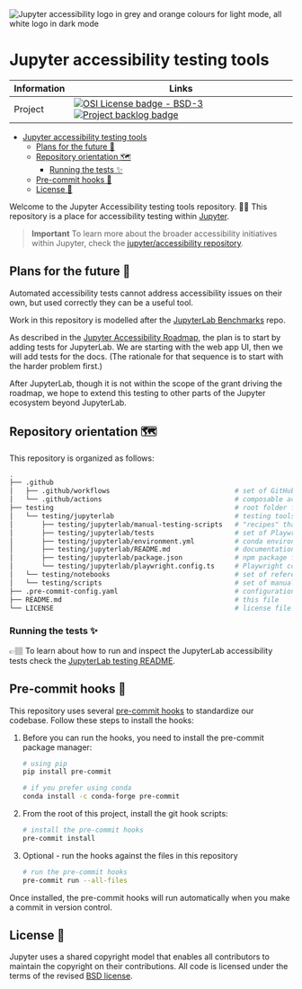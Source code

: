 <picture>
  <source media="(prefers-color-scheme: dark)" srcset="https://raw.githubusercontent.com/jupyter/accessibility/main/docs/_static/logos/JupAccessLight.svg">
  <source media="(prefers-color-scheme: light)" srcset="https://raw.githubusercontent.com/jupyter/accessibility/main/docs/_static/logos/JupAccessColor.svg">
  <img alt="Jupyter accessibility logo in grey and orange colours for light mode, all white logo in dark mode" src="https://raw.githubusercontent.com/jupyter/accessibility/main/docs/_static/logos/JupAccessColor.svg">
</picture>

# Jupyter accessibility testing tools

<!-- prettier-ignore-start -->
<!-- ignoring because prettier by default adds loads of spaces -->
Information | Links
---------|----------
 Project | [![OSI License badge - BSD-3](https://img.shields.io/badge/License-BSD%203--Clause%20📃-gray.svg?colorA=2D2A56&colorB=5936D9&style=flat.svg)](https://opensource.org/licenses/BSD-3-Clause) [![Project backlog badge](https://img.shields.io/badge/Backlog-GitHub%20Board%20🗃️-gray.svg?colorA=2D2A56&colorB=A7B2F2&style=flat.svg)](https://github.com/orgs/Quansight-Labs/projects/8/views/1)
<!-- prettier-ignore-end -->

- [Jupyter accessibility testing tools](#jupyter-accessibility-testing-tools)
  - [Plans for the future 🚀](#plans-for-the-future-)
  - [Repository orientation 🗺️](#repository-orientation-️)
    - [Running the tests ✨](#running-the-tests-)
  - [Pre-commit hooks 🧹](#pre-commit-hooks-)
  - [License 📖](#license-)

Welcome to the Jupyter Accessibility testing tools repository. 👋🏽
This repository is a place for accessibility testing within [Jupyter](https://jupyter.org).

> **Important**
> To learn more about the broader accessibility initiatives within Jupyter, check the [jupyter/accessibility repository][jupyter-accesibility].

## Plans for the future 🚀

Automated accessibility tests cannot address accessibility issues on their own, but used correctly they can be a useful tool.

Work in this repository is modelled after the [JupyterLab Benchmarks](https://github.com/jupyterlab/benchmarks/) repo.

As described in the [Jupyter Accessibility Roadmap](https://github.com/jupyter/accessibility/blob/main/docs/funding/czi-grant-roadmap.md),
the plan is to start by adding tests for JupyterLab.
We are starting with the web app UI, then we will add tests for the docs.
(The rationale for that sequence is to start with the harder problem first.)

After JupyterLab, though it is not within the scope of the grant driving the roadmap,
we hope to extend this testing to other parts of the Jupyter ecosystem beyond JupyterLab.

## Repository orientation 🗺️

This repository is organized as follows:

```bash
.
├── .github
│   ├── .github/workflows                               # set of GitHub actions to run the accessibility tests based on certain type of triggers
│   └── .github/actions                                 # composable actions that perform specific tasks (not to be used on their own but as part of a GitHub actions workflow)
├── testing                                             # root folder for the testing tools
│   └── testing/jupyterlab                              # testing tools and scripts for JupyterLab
│       ├── testing/jupyterlab/manual-testing-scripts   # "recipes" that explain in plain language how automated tests can be also be carried out manually
│       ├── testing/jupyterlab/tests                    # set of Playwright automated tests
│       ├── testing/jupyterlab/environment.yml          # conda environment file to install the dependencies for the automated tests
│       ├── testing/jupyterlab/README.md                # documentation for the JupyterLab tests - start here to learn how to run the tests locally or in GitHub actions
│       ├── testing/jupyterlab/package.json             # npm package file to install the dependencies for the automated tests
│       └── testing/jupyterlab/playwright.config.ts     # Playwright configuration file
│   └── testing/notebooks                               # set of reference Jupyter notebooks to be used in the automated tests
│   └── testing/scripts                                 # set of manual testing scripts for JupyterLab (include relevant WCAG success criteria and step-by-step guides to audit)
├── .pre-commit-config.yaml                             # configuration file for the pre-commit hooks
├── README.md                                           # this file
└── LICENSE                                             # license file
```

### Running the tests ✨

👉🏽 To learn about how to run and inspect the JupyterLab accessibility tests check the [JupyterLab testing README](./testing/jupyterlab/README.md).

## Pre-commit hooks 🧹

This repository uses several [pre-commit hooks](https://pre-commit.com/) to standardize our codebase. Follow these steps to install the hooks:

1. Before you can run the hooks, you need to install the pre-commit package manager:

   ```bash
   # using pip
   pip install pre-commit

   # if you prefer using conda
   conda install -c conda-forge pre-commit
   ```

2. From the root of this project, install the git hook scripts:

   ```bash
   # install the pre-commit hooks
   pre-commit install
   ```

3. Optional - run the hooks against the files in this repository

   ```bash
   # run the pre-commit hooks
   pre-commit run --all-files
   ```

Once installed, the pre-commit hooks will run automatically when you make a commit in version control.

## License 📖

Jupyter uses a shared copyright model that enables all contributors to maintain the copyright on their contributions.
All code is licensed under the terms of the revised [BSD license](https://opensource.org/licenses/BSD-3-Clause).

<!-- links -->

[jupyter-accesibility]: https://github.com/jupyter/accessibility
